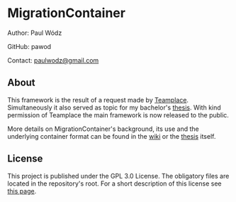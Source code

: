 # MigrationContainer

Author: Paul Wódz

GitHub: pawod

Contact: paulwodz@gmail.com


## About
This framework is the result of a request made by [Teamplace](https://www.teamplace.net/en/). Simultaneously it also served as topic for my bachelor's [thesis](https://drive.google.com/open?id=0B_-vg-Ca4cDReUQ5LTZvWk0zemc). With kind permission of Teamplace the main framework is now released to the public. 

More details on MigrationContainer's background, its use and the underlying container format can be found in the [wiki](https://github.com/pawod/migrationcontainer/wiki) or the [thesis](https://drive.google.com/open?id=0B_-vg-Ca4cDReUQ5LTZvWk0zemc) itself.

## License

This project is published under the GPL 3.0 License. The obligatory files are located in the repository's root. For a short description of this license see [this page](https://choosealicense.com/licenses/gpl-3.0/).
